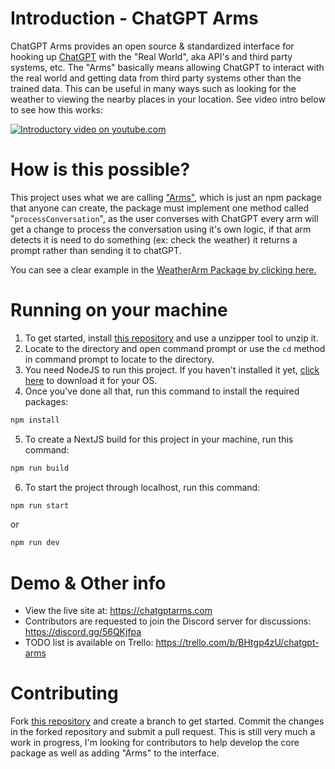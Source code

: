 # Introduction - ChatGPT Arms
ChatGPT Arms provides an open source & standardized interface for hooking up [ChatGPT](https://chat.openai.com/) with the "Real World", aka API's and third party systems, etc. The "Arms" basically means allowing ChatGPT to interact with the real world and getting data from third party systems other than the trained data. This can be useful in many ways such as looking for the weather to viewing the nearby places in your location.
See video intro below to see how this works:

[![Introductory video on youtube.com](https://us-east-1.tixte.net/uploads/almightynan.needs.rest/View_the_video_intro_%E2%86%97%EF%B8%8F.png)](http://www.youtube.com/watch?v=o2LiPkkIjeQ "Click here to redirect yourself to YouTube ↗️")

# How is this possible?
This project uses what we are calling ["Arms"](https://github.com/TaylorHawkes/ChatGPTArms/tree/main/arms), which is just an npm package that anyone can create, the package must implement one method called "`processConversation`", as the user converses with ChatGPT every arm will get a change to process the conversation using it's own logic, if that arm detects it is need to do something (ex: check the weather) it returns a prompt rather than sending it to chatGPT.

You can see a clear example in the [WeatherArm Package by clicking here.](https://github.com/TaylorHawkes/ChatGPTArms/blob/main/arms/weatherarm/index.ts) 

# Running on your machine
1. To get started, install [this repository](https://github.com/TaylorHawkes/ChatGPTArms) and use a unzipper tool to unzip it.
2. Locate to the directory and open command prompt or use the `cd` method in command prompt to locate to the directory.
3. You need NodeJS to run this project. If you haven't installed it yet, [click here](https://nodejs.org/en/download) to download it for your OS.
4. Once you've done all that, run this command to install the required packages:
  ```js
  npm install
  ```
5. To create a NextJS build for this project in your machine, run this command:
  ```js
  npm run build
  ```
6. To start the project through localhost, run this command:
  ```js
  npm run start
  ``` 
or
  ```js
  npm run dev
  ```

# Demo & Other info
- View the live site at: https://chatgptarms.com
- Contributors are requested to join the Discord server for discussions: https://discord.gg/56QKjfpa
- TODO list is available on Trello: https://trello.com/b/BHtgp4zU/chatgpt-arms

# Contributing

Fork [this repository](https://github.com/TaylorHawkes/ChatGPTArms) and create a branch to get started. Commit the changes in the forked repository and submit a pull request.
This is still very much a work in progress, I'm looking for contributors to help develop the core package as well as adding "Arms" to the interface. 


